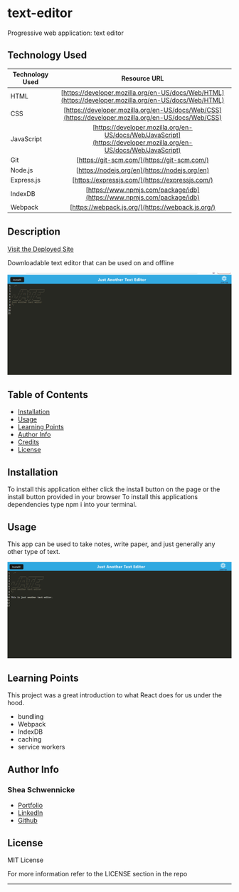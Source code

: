 # text-editor
Progressive web application: text editor

## Technology Used 

| Technology Used         | Resource URL           | 
| ------------- |:-------------:| 
| HTML    | [https://developer.mozilla.org/en-US/docs/Web/HTML](https://developer.mozilla.org/en-US/docs/Web/HTML) | 
| CSS     | [https://developer.mozilla.org/en-US/docs/Web/CSS](https://developer.mozilla.org/en-US/docs/Web/CSS)      |   
| JavaScript | [https://developer.mozilla.org/en-US/docs/Web/JavaScript](https://developer.mozilla.org/en-US/docs/Web/JavaScript)     |    
| Git | [https://git-scm.com/](https://git-scm.com/)     | 
| Node.js | [https://nodejs.org/en](https://nodejs.org/en)     | 
| Express.js | [https://expressjs.com/](https://expressjs.com/)     | 
| IndexDB | [https://www.npmjs.com/package/idb](https://www.npmjs.com/package/idb)     | 
| Webpack | [https://webpack.js.org/](https://webpack.js.org/)     | 
## Description 

[Visit the Deployed Site](https://nameless-brushlands-92210.herokuapp.com/)

Downloadable text editor that can be used on and offline 


![Site Landging Page](./assets/jate.gif)


## Table of Contents 

* [Installation](#Installation)
* [Usage](#usage)
* [Learning Points](#learning-points)
* [Author Info](#author-info)
* [Credits](#credits)
* [License](#license)


## Installation 
To install this application either click the install button on the page or the install button provided in your browser
To install this applications dependencies type npm i into your terminal. 


## Usage 

This app can be used to take notes, write paper, and just generally any other type of text. 

![Jate landing page](./assets/Screenshot%202023-05-24%20165141.png)



## Learning Points 
This project was a great introduction to what React does for us under the hood.  
* bundling 
* Webpack
* IndexDB
* caching 
* service workers 


## Author Info

### Shea Schwennicke 

* [Portfolio](https://sheaschwenn.github.io/Portfolio/)
* [LinkedIn](https://www.linkedin.com/in/shea-schwennicke-76a378210/)
* [Github](https://github.com/sheaschwenn)



## License
MIT License 

For more information refer to the LICENSE section in the repo


---